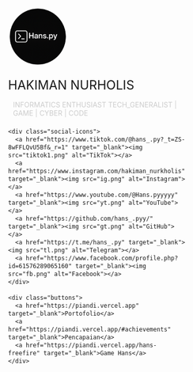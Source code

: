
<html lang="id">
<head>
  <meta charset="UTF-8" />
  <meta name="viewport" content="width=device-width, initial-scale=1.0" />
  <title>Hakiman - Portofolio</title>
  <link href="https://fonts.googleapis.com/css2?family=Poppins:wght@500&display=swap" rel="stylesheet">
  <style>
    * {
      box-sizing: border-box;
    }

    body, html {
      margin: 0;
      padding: 0;
      height: 100%;
      font-family: 'Poppins', sans-serif;
      color: white;
      text-align: center;
      background: black url('alok3.gif') no-repeat center center fixed;
      background-size: cover;
    }

    .container {
      max-width: 500px;
      margin: 0 auto;
      padding: 60px 20px;
    }

    .profile-img {
      width: 120px;
      height: 120px;
      object-fit: cover;
      border-radius: 100%;
      border: 3px solid white;
      margin-bottom: 20px;
    }

    .name-container {
      font-size: 1.8em;
      margin-bottom: 10px;
    }

    .typing-text {
      display: inline-block;
      white-space: nowrap;
      overflow: hidden;
      animation: typing 2s steps(30, end);
    }

    @keyframes typing {
      from { width: 0 }
      to { width: 100% }
    }

    .fade-out {
      animation: fadeOut 0.5s forwards;
    }

    .fade-in {
      animation: fadeIn 0.5s forwards, typing 2s steps(30, end);
    }

    @keyframes fadeOut {
      from { opacity: 1; transform: translateX(0); }
      to { opacity: 0; transform: translateX(100px); }
    }

    @keyframes fadeIn {
      from { opacity: 0; transform: translateX(-100px); }
      to { opacity: 1; transform: translateX(0); }
    }

    p {
      font-size: 14px;
      color: #ccc;
      margin-top: 5px;
      margin-bottom: 20px;
      padding: 0 10px;
    }

    .social-icons {
      margin-top: 20px;
    }

    .social-icons a img {
      width: 30px;
      margin: 0 5px;
      filter: brightness(0) invert(1);
      transition: transform 0.3s;
    }

    .social-icons a img:hover {
      transform: scale(1.2);
    }

    .buttons {
      margin-top: 30px;
    }

    .buttons a {
      display: block;
      margin: 10px auto;
      padding: 12px 24px;
      width: 80%;
      max-width: 250px;
      background: white;
      color: black;
      text-decoration: none;
      border-radius: 30px;
      font-weight: bold;
      transition: transform 0.2s;
    }

    .buttons a:hover {
      transform: scale(1.05);
    }

    @media (max-width: 480px) {
      .container {
        padding: 40px 10px;
      }

      .profile-img {
        width: 100px;
        height: 100px;
      }

      .name-container {
        font-size: 1.5em;
      }

      p {
        font-size: 13px;
      }
    }
  </style>
</head>
<body>

  <div class="container">
    <img src="ui11.png" alt="Foto Profil" class="profile-img" />
    <div class="name-container">
      <div id="nameDisplay" class="typing-text">HAKIMAN NURHOLIS</div>
    </div>
    <p>INFORMATICS ENTHUSIAST TECH_GENERALIST | GAME | CYBER | CODE</p>

    <div class="social-icons">
      <a href="https://www.tiktok.com/@hans_.py?_t=ZS-8wFFLQvU5Bf&_r=1" target="_blank"><img src="tiktok1.png" alt="TikTok"></a>
      <a href="https://www.instagram.com/hakiman_nurkholis" target="_blank"><img src="ig.png" alt="Instagram"></a>
      <a href="https://www.youtube.com/@Hans.pyyyyy" target="_blank"><img src="yt.png" alt="YouTube"></a>
      <a href="https://github.com/hans_.pyy/" target="_blank"><img src="gt.png" alt="GitHub"></a>
      <a href="https://t.me/hans_.py" target="_blank"><img src="tl.png" alt="Telegram"></a>
      <a href="https://www.facebook.com/profile.php?id=61576289065160" target="_blank"><img src="fb.png" alt="Facebook"></a>
    </div>

    <div class="buttons">
      <a href="https://piandi.vercel.app" target="_blank">Portofolio</a>
      <a href="https://piandi.vercel.app/#achievements" target="_blank">Pencapaian</a>
      <a href="https://piandi.vercel.app/hans-freefire" target="_blank">Game Hans</a>
    </div>
  </div>

  <script>
    const nameElement = document.getElementById("nameDisplay");
    const names = ["HAKIMAN NURHOLIS", "HANS"];
    let currentIndex = 0;

    function switchName() {
      nameElement.classList.remove("fade-in");
      nameElement.classList.add("fade-out");

      setTimeout(() => {
        currentIndex = (currentIndex + 1) % names.length;
        nameElement.textContent = names[currentIndex];
        nameElement.classList.remove("fade-out");
        void nameElement.offsetWidth;
        nameElement.classList.add("fade-in");
      }, 500);
    }

    setInterval(switchName, 5000);
  </script>

</body>
</html>
